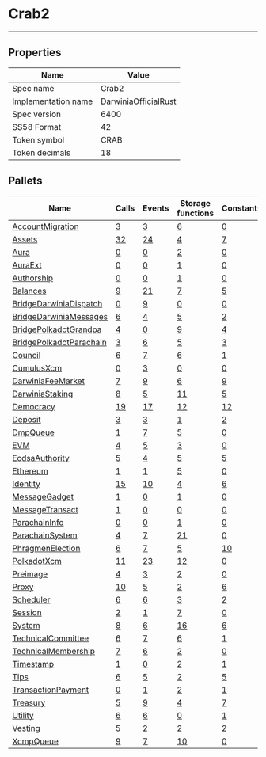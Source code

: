 # Crab2

---------

## Properties
| Name | Value |
| -------- | -------- |
| Spec name     | Crab2     |
| Implementation name     | DarwiniaOfficialRust     |
| Spec version     | 6400     |
| SS58 Format     | 42     |
| Token symbol      | CRAB     |
| Token decimals      | 18     |

## Pallets
| Name | Calls | Events | Storage functions | Constants | Errors |
| -------- | -------- | -------- | -------- | -------- | -------- |
| [AccountMigration](accountmigration.md) | [3](accountmigration.md#calls) | [3](accountmigration.md#events) | [6](accountmigration.md#storage-functions) | [0](accountmigration.md#constants) | [3](accountmigration.md#errors) |
| [Assets](assets.md) | [32](assets.md#calls) | [24](assets.md#events) | [4](assets.md#storage-functions) | [7](assets.md#constants) | [20](assets.md#errors) |
| [Aura](aura.md) | [0](aura.md#calls) | [0](aura.md#events) | [2](aura.md#storage-functions) | [0](aura.md#constants) | [0](aura.md#errors) |
| [AuraExt](auraext.md) | [0](auraext.md#calls) | [0](auraext.md#events) | [1](auraext.md#storage-functions) | [0](auraext.md#constants) | [0](auraext.md#errors) |
| [Authorship](authorship.md) | [0](authorship.md#calls) | [0](authorship.md#events) | [1](authorship.md#storage-functions) | [0](authorship.md#constants) | [0](authorship.md#errors) |
| [Balances](balances.md) | [9](balances.md#calls) | [21](balances.md#events) | [7](balances.md#storage-functions) | [5](balances.md#constants) | [10](balances.md#errors) |
| [BridgeDarwiniaDispatch](bridgedarwiniadispatch.md) | [0](bridgedarwiniadispatch.md#calls) | [9](bridgedarwiniadispatch.md#events) | [0](bridgedarwiniadispatch.md#storage-functions) | [0](bridgedarwiniadispatch.md#constants) | [0](bridgedarwiniadispatch.md#errors) |
| [BridgeDarwiniaMessages](bridgedarwiniamessages.md) | [6](bridgedarwiniamessages.md#calls) | [4](bridgedarwiniamessages.md#events) | [5](bridgedarwiniamessages.md#storage-functions) | [2](bridgedarwiniamessages.md#constants) | [12](bridgedarwiniamessages.md#errors) |
| [BridgePolkadotGrandpa](bridgepolkadotgrandpa.md) | [4](bridgepolkadotgrandpa.md#calls) | [0](bridgepolkadotgrandpa.md#events) | [9](bridgepolkadotgrandpa.md#storage-functions) | [4](bridgepolkadotgrandpa.md#constants) | [12](bridgepolkadotgrandpa.md#errors) |
| [BridgePolkadotParachain](bridgepolkadotparachain.md) | [3](bridgepolkadotparachain.md#calls) | [6](bridgepolkadotparachain.md#events) | [5](bridgepolkadotparachain.md#storage-functions) | [3](bridgepolkadotparachain.md#constants) | [7](bridgepolkadotparachain.md#errors) |
| [Council](council.md) | [6](council.md#calls) | [7](council.md#events) | [6](council.md#storage-functions) | [1](council.md#constants) | [10](council.md#errors) |
| [CumulusXcm](cumulusxcm.md) | [0](cumulusxcm.md#calls) | [3](cumulusxcm.md#events) | [0](cumulusxcm.md#storage-functions) | [0](cumulusxcm.md#constants) | [0](cumulusxcm.md#errors) |
| [DarwiniaFeeMarket](darwiniafeemarket.md) | [7](darwiniafeemarket.md#calls) | [9](darwiniafeemarket.md#events) | [6](darwiniafeemarket.md#storage-functions) | [9](darwiniafeemarket.md#constants) | [9](darwiniafeemarket.md#errors) |
| [DarwiniaStaking](darwiniastaking.md) | [8](darwiniastaking.md#calls) | [5](darwiniastaking.md#events) | [11](darwiniastaking.md#storage-functions) | [5](darwiniastaking.md#constants) | [7](darwiniastaking.md#errors) |
| [Democracy](democracy.md) | [19](democracy.md#calls) | [17](democracy.md#events) | [12](democracy.md#storage-functions) | [12](democracy.md#constants) | [24](democracy.md#errors) |
| [Deposit](deposit.md) | [3](deposit.md#calls) | [3](deposit.md#events) | [1](deposit.md#storage-functions) | [2](deposit.md#constants) | [8](deposit.md#errors) |
| [DmpQueue](dmpqueue.md) | [1](dmpqueue.md#calls) | [7](dmpqueue.md#events) | [5](dmpqueue.md#storage-functions) | [0](dmpqueue.md#constants) | [2](dmpqueue.md#errors) |
| [EVM](evm.md) | [4](evm.md#calls) | [5](evm.md#events) | [3](evm.md#storage-functions) | [0](evm.md#constants) | [11](evm.md#errors) |
| [EcdsaAuthority](ecdsaauthority.md) | [5](ecdsaauthority.md#calls) | [4](ecdsaauthority.md#events) | [5](ecdsaauthority.md#storage-functions) | [5](ecdsaauthority.md#constants) | [9](ecdsaauthority.md#errors) |
| [Ethereum](ethereum.md) | [1](ethereum.md#calls) | [1](ethereum.md#events) | [5](ethereum.md#storage-functions) | [0](ethereum.md#constants) | [2](ethereum.md#errors) |
| [Identity](identity.md) | [15](identity.md#calls) | [10](identity.md#events) | [4](identity.md#storage-functions) | [6](identity.md#constants) | [18](identity.md#errors) |
| [MessageGadget](messagegadget.md) | [1](messagegadget.md#calls) | [0](messagegadget.md#events) | [1](messagegadget.md#storage-functions) | [0](messagegadget.md#constants) | [0](messagegadget.md#errors) |
| [MessageTransact](messagetransact.md) | [1](messagetransact.md#calls) | [0](messagetransact.md#events) | [0](messagetransact.md#storage-functions) | [0](messagetransact.md#constants) | [1](messagetransact.md#errors) |
| [ParachainInfo](parachaininfo.md) | [0](parachaininfo.md#calls) | [0](parachaininfo.md#events) | [1](parachaininfo.md#storage-functions) | [0](parachaininfo.md#constants) | [0](parachaininfo.md#errors) |
| [ParachainSystem](parachainsystem.md) | [4](parachainsystem.md#calls) | [7](parachainsystem.md#events) | [21](parachainsystem.md#storage-functions) | [0](parachainsystem.md#constants) | [8](parachainsystem.md#errors) |
| [PhragmenElection](phragmenelection.md) | [6](phragmenelection.md#calls) | [7](phragmenelection.md#events) | [5](phragmenelection.md#storage-functions) | [10](phragmenelection.md#constants) | [17](phragmenelection.md#errors) |
| [PolkadotXcm](polkadotxcm.md) | [11](polkadotxcm.md#calls) | [23](polkadotxcm.md#events) | [12](polkadotxcm.md#storage-functions) | [0](polkadotxcm.md#constants) | [20](polkadotxcm.md#errors) |
| [Preimage](preimage.md) | [4](preimage.md#calls) | [3](preimage.md#events) | [2](preimage.md#storage-functions) | [0](preimage.md#constants) | [6](preimage.md#errors) |
| [Proxy](proxy.md) | [10](proxy.md#calls) | [5](proxy.md#events) | [2](proxy.md#storage-functions) | [6](proxy.md#constants) | [8](proxy.md#errors) |
| [Scheduler](scheduler.md) | [6](scheduler.md#calls) | [6](scheduler.md#events) | [3](scheduler.md#storage-functions) | [2](scheduler.md#constants) | [5](scheduler.md#errors) |
| [Session](session.md) | [2](session.md#calls) | [1](session.md#events) | [7](session.md#storage-functions) | [0](session.md#constants) | [5](session.md#errors) |
| [System](system.md) | [8](system.md#calls) | [6](system.md#events) | [16](system.md#storage-functions) | [6](system.md#constants) | [6](system.md#errors) |
| [TechnicalCommittee](technicalcommittee.md) | [6](technicalcommittee.md#calls) | [7](technicalcommittee.md#events) | [6](technicalcommittee.md#storage-functions) | [1](technicalcommittee.md#constants) | [10](technicalcommittee.md#errors) |
| [TechnicalMembership](technicalmembership.md) | [7](technicalmembership.md#calls) | [6](technicalmembership.md#events) | [2](technicalmembership.md#storage-functions) | [0](technicalmembership.md#constants) | [3](technicalmembership.md#errors) |
| [Timestamp](timestamp.md) | [1](timestamp.md#calls) | [0](timestamp.md#events) | [2](timestamp.md#storage-functions) | [1](timestamp.md#constants) | [0](timestamp.md#errors) |
| [Tips](tips.md) | [6](tips.md#calls) | [5](tips.md#events) | [2](tips.md#storage-functions) | [5](tips.md#constants) | [6](tips.md#errors) |
| [TransactionPayment](transactionpayment.md) | [0](transactionpayment.md#calls) | [1](transactionpayment.md#events) | [2](transactionpayment.md#storage-functions) | [1](transactionpayment.md#constants) | [0](transactionpayment.md#errors) |
| [Treasury](treasury.md) | [5](treasury.md#calls) | [9](treasury.md#events) | [4](treasury.md#storage-functions) | [7](treasury.md#constants) | [5](treasury.md#errors) |
| [Utility](utility.md) | [6](utility.md#calls) | [6](utility.md#events) | [0](utility.md#storage-functions) | [1](utility.md#constants) | [1](utility.md#errors) |
| [Vesting](vesting.md) | [5](vesting.md#calls) | [2](vesting.md#events) | [2](vesting.md#storage-functions) | [2](vesting.md#constants) | [5](vesting.md#errors) |
| [XcmpQueue](xcmpqueue.md) | [9](xcmpqueue.md#calls) | [7](xcmpqueue.md#events) | [10](xcmpqueue.md#storage-functions) | [0](xcmpqueue.md#constants) | [5](xcmpqueue.md#errors) |